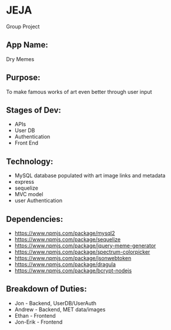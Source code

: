 # JEJA
Group Project

## App Name: 
Dry Memes

## Purpose:
To make famous works of art even better through user input

## Stages of Dev:
* APIs
* User DB
* Authentication
* Front End

## Technology:
* MySQL database populated with art image links and metadata
* express
* sequelize
* MVC model
* user Authentication

## Dependencies:
* https://www.npmjs.com/package/mysql2
* https://www.npmjs.com/package/sequelize
* https://www.npmjs.com/package/jquery-meme-generator
* https://www.npmjs.com/package/spectrum-colorpicker
* https://www.npmjs.com/package/jsonwebtoken
* https://www.npmjs.com/package/dragula
* https://www.npmjs.com/package/bcrypt-nodejs

## Breakdown of Duties:
* Jon - Backend, UserDB/UserAuth
* Andrew - Backend, MET data/images
* Ethan - Frontend
* Jon-Erik - Frontend

